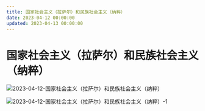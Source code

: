 ```yaml
---
title: 国家社会主义（拉萨尔）和民族社会主义（纳粹）
date: 2023-04-12 00:00:00
updated: 2023-04-13 00:00:00
---
```


# 国家社会主义（拉萨尔）和民族社会主义（纳粹）

![2023-04-12-国家社会主义（拉萨尔）和民族社会主义（纳粹）](assets/2023-04-12-国家社会主义（拉萨尔）和民族社会主义（纳粹）.jpeg)

![2023-04-12-国家社会主义（拉萨尔）和民族社会主义（纳粹）-1](assets/2023-04-12-国家社会主义（拉萨尔）和民族社会主义（纳粹）-1.jpeg)

